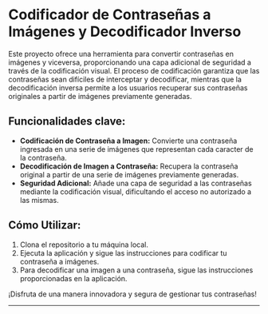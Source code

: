 # Codificador de Contraseñas a Imágenes y Decodificador Inverso

Este proyecto ofrece una herramienta para convertir contraseñas en imágenes y viceversa, proporcionando una capa adicional de seguridad a través de la codificación visual. El proceso de codificación garantiza que las contraseñas sean difíciles de interceptar y decodificar, mientras que la decodificación inversa permite a los usuarios recuperar sus contraseñas originales a partir de imágenes previamente generadas.

## Funcionalidades clave:

- **Codificación de Contraseña a Imagen:** Convierte una contraseña ingresada en una serie de imágenes que representan cada caracter de la contraseña.
- **Decodificación de Imagen a Contraseña:** Recupera la contraseña original a partir de una serie de imágenes previamente generadas.
- **Seguridad Adicional:** Añade una capa de seguridad a las contraseñas mediante la codificación visual, dificultando el acceso no autorizado a las mismas.

## Cómo Utilizar:

1. Clona el repositorio a tu máquina local.
2. Ejecuta la aplicación y sigue las instrucciones para codificar tu contraseña a imágenes.
3. Para decodificar una imagen a una contraseña, sigue las instrucciones proporcionadas en la aplicación.

¡Disfruta de una manera innovadora y segura de gestionar tus contraseñas!

---
